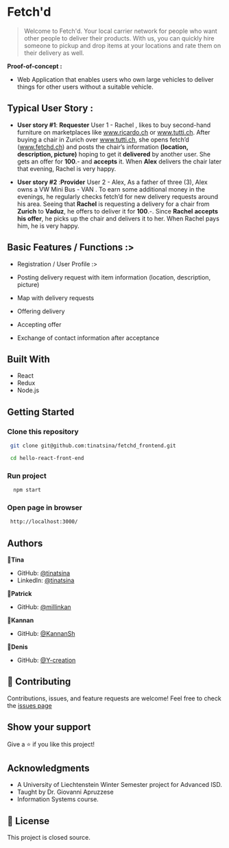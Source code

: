 # Fetch'd

> Welcome to Fetch'd. Your local carrier network for people who want other people to deliver their products. With us,
> you can quickly hire someone to pickup and drop items at your locations and rate them on their delivery as well.

 **Proof-of-concept :**
   - Web Application that enables users who own large vehicles to deliver things for other users without a suitable vehicle.
## Typical User Story :
   - **User story #1**: **Requester**
     User 1 - Rachel , likes to buy second-hand furniture on marketplaces like www.ricardo.ch or www.tutti.ch. After buying a chair in Zurich over www.tutti.ch,
     she opens fetch’d (www.fetchd.ch) and posts the chair’s information **(location, description, picture)** hoping to get it **delivered** by another user.
     She gets an offer for **100**.- and **accepts** it. When **Alex** delivers the chair later that evening, Rachel is very happy.

   - **User story #2** :**Provider**
     User 2 - Alex, As a father of three (3), Alex owns a VW Mini Bus - VAN . To earn some additional money in the evenings, he regularly checks fetch’d for
     new delivery requests around his area. Seeing that **Rachel** is requesting a delivery for a chair from **Zurich** to **Vaduz**, he offers to deliver it for **100**.-.
     Since **Rachel** **accepts his offer**, he picks up the chair and delivers it to her. When Rachel pays him, he is very happy.

 ## Basic Features / Functions :>

   - Registration / User Profile :>

   - Posting delivery request with item information (location, description, picture)

   - Map with delivery requests

   - Offering delivery

   - Accepting offer

   - Exchange of contact information after acceptance 


## Built With

- React
- Redux
- Node.js

## Getting Started

### Clone this repository

```bash
 git clone git@github.com:tinatsina/fetchd_frontend.git

 cd hello-react-front-end
```

### Run project

```bash
  npm start
```

### Open page in browser

```bash
 http://localhost:3000/
```

## Authors

👤**Tina**

- GitHub: [@tinatsina](https://github.com/tinatsina)
- LinkedIn: [@tinatsina](https://www.linkedin.com/in/tinayetsina/)

👤**Patrick**

- GitHub: [@millinkan](https://github.com/millinkan)

👤**Kannan**

- GitHub: [@KannanSh](https://github.com/EyasuTeshome)

👤**Denis**

- GitHub: [@Y-creation](https://github.com/Y-creation)

## 🤝 Contributing

Contributions, issues, and feature requests are welcome!
Feel free to check the [issues page](https://github.com/tinatsina/fetchd_frontend/issues)

## Show your support

Give a ⭐️ if you like this project!

## Acknowledgments

- A University of Liechtenstein Winter Semester project for Advanced ISD.
- Taught by Dr. Giovanni Apruzzese
- Information Systems course.

## 📝 License

This project is closed source.
